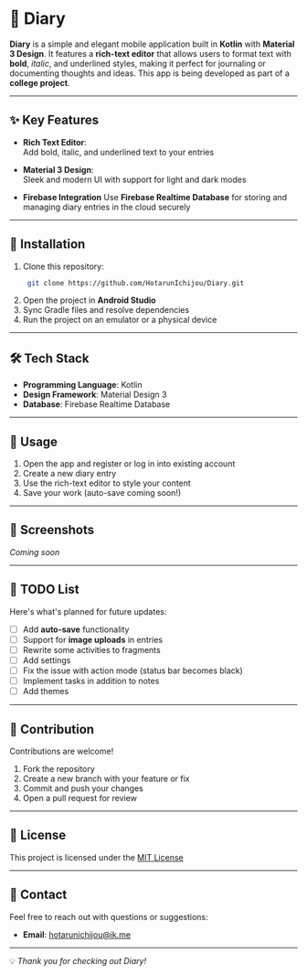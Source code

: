 # 📖 Diary  

**Diary** is a simple and elegant mobile application built in **Kotlin** with **Material 3 Design**. It features a **rich-text editor** that allows users to format text with **bold**, *italic*, and underlined styles, making it perfect for journaling or documenting thoughts and ideas. This app is being developed as part of a **college project**.  

---

## ✨ Key Features  
- **Rich Text Editor**:  
  Add bold, italic, and underlined text to your entries 

- **Material 3 Design**:  
  Sleek and modern UI with support for light and dark modes

- **Firebase Integration**
  Use **Firebase Realtime Database** for storing and managing diary entries in the cloud securely
  

---

## 📲 Installation  
1. Clone this repository:
   ```bash
    git clone https://github.com/HotarunIchijou/Diary.git
   ```
3. Open the project in **Android Studio**
4. Sync Gradle files and resolve dependencies  
5. Run the project on an emulator or a physical device 

---

## 🛠️ Tech Stack  
- **Programming Language**: Kotlin  
- **Design Framework**: Material Design 3
- **Database**: Firebase Realtime Database 

---

## 🚀 Usage  
1. Open the app and register or log in into existing account
2. Create a new diary entry
3. Use the rich-text editor to style your content 
4. Save your work (auto-save coming soon!)  

---

## 🎨 Screenshots  
_Coming soon_

---

## 📝 TODO List  
Here's what's planned for future updates:  
- [ ] Add **auto-save** functionality  
- [ ] Support for **image uploads** in entries
- [ ] Rewrite some activities to fragments
- [ ] Add settings
- [ ] Fix the issue with action mode (status bar becomes black)
- [ ] Implement tasks in addition to notes
- [ ] Add themes

---

## 🤝 Contribution  
Contributions are welcome!  
1. Fork the repository  
2. Create a new branch with your feature or fix  
3. Commit and push your changes  
4. Open a pull request for review  

---

## 📄 License  
This project is licensed under the [MIT License](https://github.com/HotarunIchijou/Diary/blob/master/LICENSE)

---

## 📧 Contact  
Feel free to reach out with questions or suggestions:  
- **Email**: hotarunichijou@ik.me 

---  

💡 *Thank you for checking out Diary!*  

